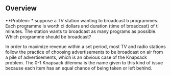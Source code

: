 ## Overview
**Problem: * suppose a TV station wanting to broadcast b programmes. Each programme is worth ci dollars and duration (time of broadcast) of ti minutes. The station
wants to broadcast as many programs as possible. Which programme should be broadcast?

In order to maximize revenue within a set period, most TV and radio stations follow the practice of choosing advertisements to be broadcast on air from a pile of advertisements, which is an obvious case of the Knapsack problem. The 0-1 Knapsack dilemma is the name given to this kind of issue because each item has an equal chance of being taken or left behind.
